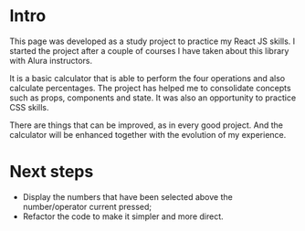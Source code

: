 # Intro

This page was developed as a study project to practice my React JS skills. I started the project after a couple of courses I have taken about this library with Alura instructors. 

It is a basic calculator that is able to perform the four operations and also calculate percentages. The project has helped me to consolidate concepts such as props, components and state. It was also an opportunity to practice CSS skills.

There are things that can be improved, as in every good project. And the calculator will be enhanced together with the evolution of my experience.

# Next steps

- Display the numbers that have been selected above the number/operator current pressed;
- Refactor the code to make it simpler and more direct.
